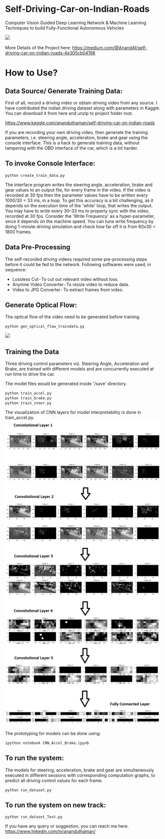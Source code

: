 # Self-Driving-Car-on-Indian-Roads
Computer Vision Guided Deep Learning Network &amp; Machine Learning Techniques to build Fully-Functional Autonomous Vehicles

![](prediction_output.gif)  

More Details of the Project here:
https://medium.com/@AnandAI/self-driving-car-on-indian-roads-4e305cb04198


# How to Use?

## Data Source/ Generate Training Data:

First of all, record a driving video or obtain driving video from any source. I have contributed the indian driving dataset along with parameters in Kaggle. You can download it from here and unzip to project folder root.

https://www.kaggle.com/ananduthaman/self-driving-car-on-indian-roads

If you are recording your own driving video, then generate the training parameters, i.e. steering angle, acceleration, brake and gear using the console interface. This is a hack to generate training data, without tampering with the OBD interface of the car, which is a lot harder.

## To invoke Console Interface:
```
python create_train_data.py
```
The interface program writes the steering angle, acceleration, brake and gear values to an output file, for every frame in the video. If the video is recorded at 30 fps then the parameter values have to be written every 1000/30 = 33 ms, in a loop. To get this accuracy is a bit challenging, as it depends on the execution time of the 'while' loop, that writes the output. You may have to write every 30–33 ms to properly sync with the video, recorded at 30 fps. Consider the 'Write Frequency' as a hyper-parameter, since it depends on the machine speed. You can tune write frequency by doing 1-minute driving simulation and check how far off it is from 60x30 = 1800 frames.

## Data Pre-Processing
The self-recorded driving videos required some pre-processing steps before it could be fed to the network. Following softwares were used, in sequence:
- Lossless Cut - To cut out relevant video without loss.
- Anytime Video Converter - To resize video to reduce data.
- Video to JPG Converter - To extract frames from video.

## Generate Optical Flow:

The optical flow of the video need to be generated before training.
```
python gen_optical_flow_traindata.py
```
![](opticalFlow-gif.gif)

## Training the Data
Three driving control parameters viz. Steering Angle, Acceleration and Brake, are trained with different models and are concurrently executed at run time to drive the car.

The model files would be generated inside '/save' directory.
```
python train_accel.py
python train_brake.py
python train_steer.py
```
The visualization of CNN layers for model interpretability is done in train_accel.py.
![](CNN_Visualization.png)

The prototyping for models can be done using:
```
ipython notebook CNN_Accel_Brake.ipynb
```

## To run the system:
The models for steering, acceleration, brake and gear are simultaneously executed in different sessions with corresponding computation graphs, to predict all driving control values for each frame.
```
python run_dataset.py
```
## To run the system on new track:
```
python run_dataset_Test.py
```

If you have any query or suggestion, you can reach me here.
https://www.linkedin.com/in/ananduthaman/
